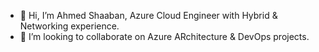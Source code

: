 - 👋 Hi, I’m Ahmed Shaaban, Azure Cloud Engineer with Hybrid & Networking experience.
- 👀  I’m looking to collaborate on Azure ARchitecture & DevOps projects.


